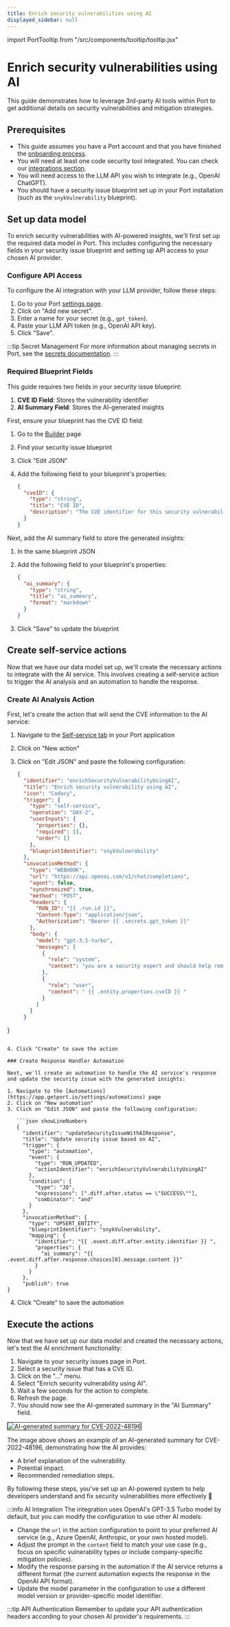 ```yaml
---
title: Enrich security vulnerabilities using AI
displayed_sidebar: null
---
```


import PortTooltip from "/src/components/tooltip/tooltip.jsx"

# Enrich security vulnerabilities using AI

This guide demonstrates how to leverage 3rd-party AI tools within Port to get additional details on security vulnerabilities and mitigation strategies.

## Prerequisites

- This guide assumes you have a Port account and that you have finished the [onboarding process](https://docs.getport.io/quickstart).
- You will need at least one code security tool integrated. You can check our [integrations section](https://docs.getport.io/build-your-software-catalog/sync-data-to-catalog/code-quality-security/).
- You will need access to the LLM API you wish to integrate (e.g., OpenAI ChatGPT).
- You should have a security issue blueprint set up in your Port installation (such as the `snykVulnerability` blueprint).

## Set up data model

To enrich security vulnerabilities with AI-powered insights, we'll first set up the required data model in Port. This includes configuring the necessary fields in your security issue blueprint and setting up API access to your chosen AI provider.

### Configure API Access

To configure the AI integration with your LLM provider, follow these steps:

1. Go to your Port [settings page](https://app.getport.io/settings/secrets).
2. Click on "Add new secret".
3. Enter a name for your secret (e.g., `gpt_token`).
4. Paste your LLM API token (e.g., OpenAI API key).
5. Click "Save".

:::tip Secret Management
For more information about managing secrets in Port, see the [secrets documentation](https://docs.getport.io/sso-rbac/port-secrets/).
:::

### Required Blueprint Fields

This guide requires two fields in your security issue blueprint:

1. **CVE ID Field**: Stores the vulnerability identifier
2. **AI Summary Field**: Stores the AI-generated insights

First, ensure your blueprint has the CVE ID field:

1. Go to the [Builder](https://app.getport.io/settings/data-model) page
2. Find your security issue blueprint
3. Click "Edit JSON"
4. Add the following field to your blueprint's properties:

   ```json
   {
     "cveID": {
       "type": "string",
       "title": "CVE ID",
       "description": "The CVE identifier for this security vulnerability"
     }
   }
   ```

Next, add the AI summary field to store the generated insights:

1. In the same blueprint JSON
2. Add the following field to your blueprint's properties:

   ```json
   {
     "ai_summary": {
       "type": "string",
       "title": "ai_summary",
       "format": "markdown"
     }
   }
   ```

3. Click "Save" to update the blueprint

## Create self-service actions

Now that we have our data model set up, we'll create the necessary actions to integrate with the AI service. This involves creating a self-service action to trigger the AI analysis and an automation to handle the response.

### Create AI Analysis Action

First, let's create the action that will send the CVE information to the AI service:

1. Navigate to the [Self-service tab](https://app.getport.io/self-serve) in your Port application
2. Click on "New action"
3. Click on "Edit JSON" and paste the following configuration:

   ```json showLineNumbers
   {
     "identifier": "enrichSecurityVulnerabilityUsingAI",
     "title": "Enrich security vulnerability using AI",
     "icon": "Codacy",
     "trigger": {
       "type": "self-service",
       "operation": "DAY-2",
       "userInputs": {
         "properties": {},
         "required": [],
         "order": []
       },
       "blueprintIdentifier": "snykVulnerability"
     },
     "invocationMethod": {
       "type": "WEBHOOK",
       "url": "https://api.openai.com/v1/chat/completions",
       "agent": false,
       "synchronized": true,
       "method": "POST",
       "headers": {
         "RUN_ID": "{{ .run.id }}",
         "Content-Type": "application/json",
         "Authorization": "Bearer {{ .secrets.gpt_token }}"
       },
       "body": {
         "model": "gpt-3.5-turbo",
         "messages": [
           {
             "role": "system",
             "content": "you are a security expert and should help remediate issues. Lookup for this CVE and provide in markdown few sentences on what is it and how to resolve. Limit to 500 chars. Return in markdown formatting."
           },
           {
             "role": "user",
             "content": " {{ .entity.properties.cveID }} "
           }
         ]
       }
     }
}
```

4. Click "Create" to save the action

### Create Response Handler Automation

Next, we'll create an automation to handle the AI service's response and update the security issue with the generated insights:

1. Navigate to the [Automations](https://app.getport.io/settings/automations) page
2. Click on "New automation"
3. Click on "Edit JSON" and paste the following configuration:

   ```json showLineNumbers
   {
     "identifier": "updateSecurityIssueWithAIResponse",
     "title": "Update security issue based on AI",
     "trigger": {
       "type": "automation",
       "event": {
         "type": "RUN_UPDATED",
         "actionIdentifier": "enrichSecurityVulnerabilityUsingAI"
       },
       "condition": {
         "type": "JQ",
         "expressions": [".diff.after.status == \"SUCCESS\""],
         "combinator": "and"
       }
     },
     "invocationMethod": {
       "type": "UPSERT_ENTITY",
       "blueprintIdentifier": "snykVulnerability",
       "mapping": {
         "identifier": "{{ .event.diff.after.entity.identifier }} ",
         "properties": {
           "ai_summary": "{{ .event.diff.after.response.choices[0].message.content }}"
         }
       }
     },
     "publish": true
}
```

4. Click "Create" to save the automation

## Execute the actions

Now that we have set up our data model and created the necessary actions, let's test the AI enrichment functionality:

1. Navigate to your security issues page in Port.
2. Select a security issue that has a CVE ID.
3. Click on the "..." menu.
4. Select "Enrich security vulnerability using AI".
5. Wait a few seconds for the action to complete.
6. Refresh the page.
7. You should now see the AI-generated summary in the "AI Summary" field.

<img src="/img/guides/ai-security-summary-example.png" alt="AI-generated summary for CVE-2022-48196" border="1px" />

The image above shows an example of an AI-generated summary for CVE-2022-48196, demonstrating how the AI provides:

- A brief explanation of the vulnerability.
- Potential impact.
- Recommended remediation steps.

By following these steps, you've set up an AI-powered system to help developers understand and fix security vulnerabilities more effectively 🎉

:::info AI Integration
The integration uses OpenAI's GPT-3.5 Turbo model by default, but you can modify the configuration to use other AI models:

- Change the `url` in the action configuration to point to your preferred AI service (e.g., Azure OpenAI, Anthropic, or your own hosted model).
- Adjust the prompt in the `content` field to match your use case (e.g., focus on specific vulnerability types or include company-specific mitigation policies).
- Modify the response parsing in the automation if the AI service returns a different format (the current automation expects the response in the OpenAI API format).
- Update the model parameter in the configuration to use a different model version or provider-specific model identifier.

:::tip API Authentication
Remember to update your API authentication headers according to your chosen AI provider's requirements.
:::
